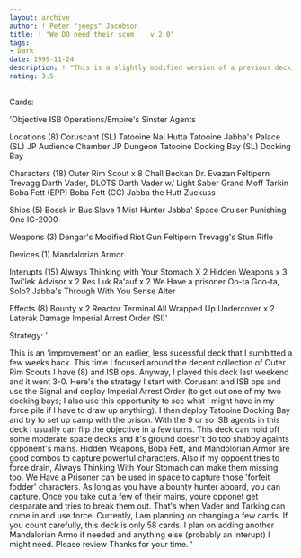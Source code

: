 ```yaml
---
layout: archive
author: ! Peter "jeeps" Jacobson
title: ! "We DO need their scum    v 2 0"
tags:
- Dark
date: 1999-11-24
description: ! "This is a slightly modified version of a previous deck based around bounty hunting and ISB ops."
rating: 3.5
---
```

Cards: 

'Objective ISB Operations/Empire's Sinster Agents

Locations (8)
Coruscant (SL)
Tatooine
Nal Hutta
Tatooine Jabba's Palace (SL)
JP Audience Chamber
JP Dungeon
Tatooine Docking Bay (SL)
 Docking Bay

Characters (18)
Outer Rim Scout x 8
Chall Beckan
Dr. Evazan
Feltipern Trevagg
Darth Vader, DLOTS
Darth Vader w/ Light Saber
Grand Moff Tarkin
Boba Fett (EPP)
Boba Fett (CC)
Jabba the Hutt
Zuckuss

Ships (5)
Bossk in Bus
Slave 1
Mist Hunter
Jabba' Space Cruiser
Punishing One
IG-2000

Weapons (3)
Dengar's Modified Riot Gun
Feltipern Trevagg's Stun Rifle

Devices (1)
Mandalorian Armor

Interupts (15)
Always Thinking with Your Stomach X 2
Hidden Weapons x 3
Twi'lek Advisor x 2
Res Luk Ra'auf x 2
We Have a prisoner
Oo-ta Goo-ta, Solo?
Jabba's Through With You
Sense
Alter

Effects (8)
Bounty x 2
Reactor Terminal
All Wrapped Up
Undercover x 2
Laterak Damage
Imperial Arrest Order (SI)'

Strategy: '

This is an 'improvement' on an earlier, less sucessful deck that I sumbitted a few weeks back.	This time I focused around the decent collection of Outer Rim Scouts I have (8) and ISB ops.  Anyway, I played this deck last weekend and it went 3-0.
Here's the strategy  I start with Corusant and ISB ops and use the Signal and deploy Imperial Arrest Order (to get out one of my two docking bays; I also use this opportunity to see what I might have in my force pile if I have to draw up anything).  I then deploy Tatooine Docking Bay and try to set up camp with the prison.	With the 9 or so ISB agents in this deck I usually can flip the objective in a few turns.  This deck can hold off some moderate space decks and it's ground doesn't do too shabby againts opponent's mains.	Hidden Weapons, Boba Fett, and Mandolorian Armor are good combos to capture powerful characters.  Also if my oppoent tries to force drain, Always Thinking With Your Stomach can make them missing too.  We Have a Prisoner can be used in space to capture those 'forfeit fodder' characters.  As long as you have a bounty hunter aboard, you can capture.	Once you take out a few of their mains, youre opponet get desparate and tries to break them out.  That's when Vader and Tarking can come in and use force.  Currently, I am planning on changing a few cards.	If you count carefully, this deck is only 58 cards.  I plan on adding another Mandalorian Armo if needed and anything else (probably an interupt) I might need.  Please review  Thanks for your time. '